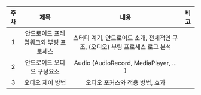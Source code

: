 
| 주차 |          제목          |                       내용                       | 비고 |
|:---:|:--------------------:|:----------------------------------------------:|:---:|
| 1 | 안드로이드 프레임워크와 부팅 프로세스 | 스터디 계기, 안드로이드 소개, 전체적인 구조, (오디오) 부팅 프로세스 로그 분석 | |
| 2 |    안드로이드 오디오 구성요소    |     Audio (AudioRecord, MediaPlayer, ... )     | |
| 3 |      오디오 제어 방법       |               오디오 포커스와 적용 방법, 효과               | |
